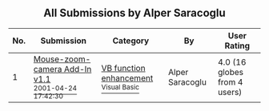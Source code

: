 ﻿<div align="center">

## All Submissions by Alper Saracoglu

</div>

No.  | Submission | Category | By   | User Rating
---- | ---------- | -------- | ---- | -----------
1 | [Mouse\-zoom\-camera Add\-In v1\.1<br /><sup>2001-04-24 17:42:30</sup>](https://github.com/Planet-Source-Code/alper-saracoglu-mouse-zoom-camera-add-in-v1-1__1-22662) | [VB function enhancement<br /><sup>Visual Basic</sup>](../ByCategory/vb-function-enhancement__1-25.md) | Alper Saracoglu | 4.0 (16 globes from 4 users)
